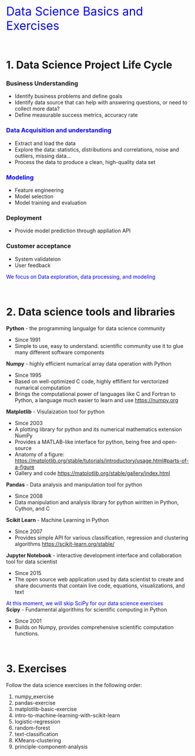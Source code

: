  <font size="6" color='blue'> Data Science Basics and Exercises</font>
 
&nbsp;
&nbsp;

# 1. Data Science Project Life Cycle

### Business Understanding
- Identify business problems and define goals
- Identify data source that can help with answering questions, or need to collect more data?
- Define measurable success metrics, accuracy rate

### <font color='blue'>Data Acquisition and understanding</font>
- Extract and load the data
- Explore the data: statistics, distributions and correlations, noise and outliers, missing data...
- Process the data to produce a clean, high-quality data set

### <font color='blue'>Modeling</font>
- Feature engineering
- Model selection
- Model training and evaluation

### Deployment
- Provide model prediction through appliation API

### Customer acceptance
- System validateion
- User feedback

<font color='blue'> We focus on Data exploration, data processing, and modeling </font>

&nbsp;
&nbsp;


# 2. Data science tools and libraries
__Python__ - the programming langualge for data science community
- Since 1991
- Simple to use, easy to understand. scientific community use it to glue many different software components

__Numpy__ - highly efficient numarical array data operation with Python
- Since 1995
- Based on well-optimized C code, highly effifient for verctorized numarical computation
- Brings the computational power of languages like C and Fortran to Python, a language much easier to learn and use https://numpy.org

__Matplotlib__ - Visulaization tool for python
- Since 2003
- A plotting library for python and its numerical mathematics extension NumPy
- Provides a MATLAB-like interface for python, being free and open-source
- Anatomy of a figure: https://matplotlib.org/stable/tutorials/introductory/usage.html#parts-of-a-figure
- Gallery and code https://matplotlib.org/stable/gallery/index.html

__Pandas__ - Data analysis and manipulation tool for python
- Since 2008
- Data manipulation and analysis library for python wiritten in Python, Cython, and C

__Scikit Learn__ - Machine Learning in Python
- Since 2007
- Provides simple API for various classification, regression and clustering algorithms https://scikit-learn.org/stable/

__Jupyter Notebook__ - interactive development interface and collaboration tool for data scientist
- Since 2015
- The open source web application used by data scientist to create and share documents that contain live code, equations, visualizations, and text

<font color='blue'> At this moment, we will skip SciPy for our data science exercises</font></br>
__Scipy__ - Fundamental algorithms for scientific computing in Python
- Since 2001
- Builds on Numpy, provides comprehensive scientific computation functions.

&nbsp;
&nbsp;

# 3. Exercises

Follow the data science exercises in the following order:
1. numpy_exercise
2. pandas-exercise
3. matplotlib-basic-exercise
4. intro-to-machine-learning-with-scikit-learn
5. logistic-regression
6. random-forest
7. text-classification
8. KMeans-clustering
9. principle-component-analysis